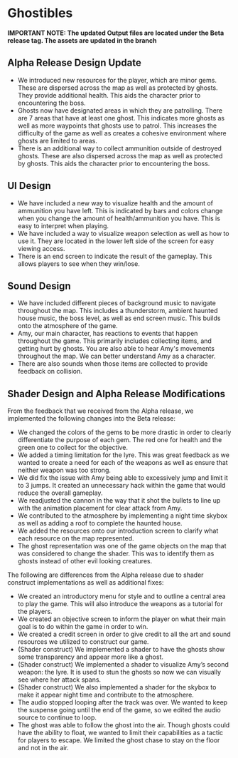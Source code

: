 
# Ghostibles
**IMPORTANT NOTE: The updated Output files are located under the Beta release tag. The assets are updated in the branch**
## Alpha Release Design Update
* We introduced new resources for the player, which are minor gems. These are  dispersed across the map as well as protected by ghosts. They provide additional health. This aids the character prior to encountering the boss. 
* Ghosts now have designated areas in which they are patrolling. There are 7 areas that have at least one ghost. This indicates more ghosts as well as more waypoints that ghosts use to patrol. This increases the difficulty of the game as well as creates a cohesive environment where ghosts are limited to areas. 
* There is an additional way to collect ammunition outside of destroyed ghosts. These are also dispersed across the map as well as protected by ghosts. This aids the character prior to encountering the boss. 
## UI Design
* We have included a new way to visualize health and the amount of ammunition you have left. This is indicated by bars and colors change when you change the amount of health/ammunition you have. This is easy to interpret when playing. 
* We have included a way to visualize weapon selection as well as how to use it. They are located in the lower left side of the screen for easy viewing access. 
* There is an end screen to indicate the result of the gameplay. This allows players to see when they win/lose. 
## Sound Design 
* We have included different pieces of background music to navigate throughout the map. This includes a thunderstorm, ambient haunted house music, the boss level, as well as end screen music. This builds onto the atmosphere of the game. 
* Amy, our main character, has reactions to events that happen throughout the game. This primarily includes collecting items, and getting hurt by ghosts. You are also able to hear Amy's movements throughout the map. We can better understand Amy as a character. 
* There are also sounds when those items are collected to provide feedback on collision. 
## Shader Design and Alpha Release Modifications
From the feedback that we received from the Alpha release, we implemented the following changes into the Beta release:
* We changed the colors of the gems to be more drastic in order to clearly differentiate the purpose of each gem. The red one for health and the green one to collect for the objective. 
* We added a timing limitation for the lyre. This was great feedback as we wanted to create a need for each of the weapons as well as ensure that neither weapon was too strong. 
* We did fix the issue with Amy being able to excessively jump and limit it to 3 jumps. It created an unnecessary hack within the game that would reduce the overall gameplay. 
* We readjusted the cannon in the way that it shot the bullets to line up with the animation placement for clear attack from Amy. 
* We contributed to the atmosphere by implementing a night time skybox as well as adding a roof to complete the haunted house. 
* We added the resources onto our introduction screen to clarify what each resource on the map represented. 
* The ghost representation was one of the game objects on the map that was considered to change the shader. This was to identify them as ghosts instead of other evil looking creatures. 

The following are differences from the Alpha release due to shader construct implementations as well as additional fixes: 
* We created an introductory menu for style and to outline a central area to play the game. This will also introduce the weapons as a tutorial for the players.
* We created an objective screen to inform the player on what their main goal is to do within the game in order to win. 
* We created a credit screen in order to give credit to all the art and sound resources we utilized to construct our game. 
* (Shader construct) We implemented a shader to have the ghosts show some transparency and appear more like a ghost. 
* (Shader construct) We implemented a shader to visualize Amy’s second weapon: the lyre. It is used to stun the ghosts so now we can visually see where her attack spans. 
* (Shader construct) We also implemented a shader for the skybox to make it appear night time and contribute to the atmosphere. 
* The audio stopped looping after the track was over. We wanted to keep the suspense going until the end of the game, so we edited the audio source to continue to loop.
* The ghost was able to follow the ghost into the air. Though ghosts could have the ability to float, we wanted to limit their capabilities as a tactic for players to escape. We limited the ghost chase to stay on the floor and not in the air. 




